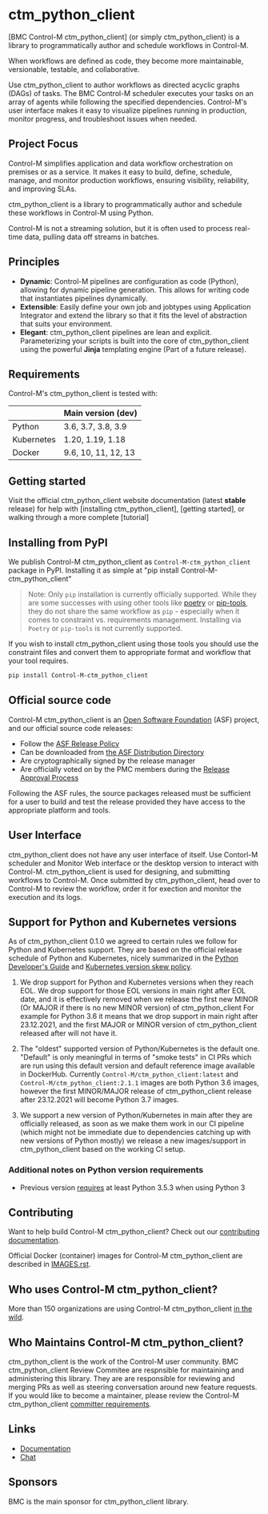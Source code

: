 <!--
 
-->
# ctm_python_client

[BMC Control-M ctm_python_client] (or simply ctm_python_client) is a library to programmatically author and schedule workflows in Control-M.

When workflows are defined as code, they become more maintainable, versionable, testable, and collaborative.

Use ctm_python_client to author workflows as directed acyclic graphs (DAGs) of tasks. The BMC Control-M scheduler executes your tasks on an array of agents while following the specified dependencies. Control-M's user interface makes it easy to visualize pipelines running in production, monitor progress, and troubleshoot issues when needed.



## Project Focus

Control-M simplifies application and data workflow orchestration on premises or as a service. It makes it easy to build, define, schedule, manage, and monitor production workflows, ensuring visibility, reliability, and improving SLAs.

ctm_python_client is a library to programmatically author and schedule these workflows in Control-M using Python.

Control-M is not a streaming solution, but it is often used to process real-time data, pulling data off streams in batches.

## Principles

- **Dynamic**:  Control-M pipelines are configuration as code (Python), allowing for dynamic pipeline generation. This allows for writing code that instantiates pipelines dynamically.
- **Extensible**:  Easily define your own job and jobtypes using Application Integrator and extend the library so that it fits the level of abstraction that suits your environment.
- **Elegant**:  ctm_python_client pipelines are lean and explicit. Parameterizing your scripts is built into the core of ctm_python_client using the powerful **Jinja** templating engine (Part of a future release).

## Requirements

Control-M's ctm_python_client is tested with:

|                      | Main version (dev)        | 
| -------------------- | ------------------------- | 
| Python               | 3.6, 3.7, 3.8, 3.9        | 
| Kubernetes           | 1.20, 1.19, 1.18          | 
| Docker               | 9.6, 10, 11, 12, 13       | 


## Getting started

Visit the official ctm_python_client website documentation (latest **stable** release) for help with
[installing ctm_python_client], [getting started], or walking through a more complete [tutorial]


## Installing from PyPI

We publish Control-M ctm_python_client as `Control-M-ctm_python_client` package in PyPI. Installing it as simple at "pip install Control-M-ctm_python_client"

> Note: Only `pip` installation is currently officially supported. While they are some successes with using other tools like [poetry](https://python-poetry.org) or
[pip-tools](https://pypi.org/project/pip-tools), they do not share the same workflow as
`pip` - especially when it comes to constraint vs. requirements management. Installing via `Poetry` or `pip-tools` is not currently supported.

If you wish to install ctm_python_client using those tools you should use the constraint files and convert
them to appropriate format and workflow that your tool requires.


```bash
pip install Control-M-ctm_python_client
```


## Official source code

Control-M ctm_python_client is an [Open Software Foundation](https://www.apache.org) (ASF) project,
and our official source code releases:

- Follow the [ASF Release Policy](https://www.Control-M.org/legal/release-policy.html)
- Can be downloaded from [the ASF Distribution Directory](https://downloads.Control-M.org/ctm_python_client)
- Are cryptographically signed by the release manager
- Are officially voted on by the PMC members during the
 [Release Approval Process](https://www.Control-M.org/legal/release-policy.html#release-approval)

Following the ASF rules, the source packages released must be sufficient for a user to build and test the release provided they have access to the appropriate platform and tools.

## User Interface

ctm_python_client does not have any user interface of itself. Use Contorl-M scheduler and Monitor Web interface or the desktop version to interact with Control-M. ctm_python_client is used for designing, and submitting workflows to Control-M. Once submitted by ctm_python_client, head over to Control-M to review the workflow, order it for exection and monitor the execution and its logs.





## Support for Python and Kubernetes versions

As of ctm_python_client 0.1.0 we agreed to certain rules we follow for Python and Kubernetes support.
They are based on the official release schedule of Python and Kubernetes, nicely summarized in the
[Python Developer's Guide](https://devguide.python.org/#status-of-python-branches) and
[Kubernetes version skew policy](https://kubernetes.io/docs/setup/release/version-skew-policy/).

1. We drop support for Python and Kubernetes versions when they reach EOL. We drop support for those
   EOL versions in main right after EOL date, and it is effectively removed when we release the
   first new MINOR (Or MAJOR if there is no new MINOR version) of ctm_python_client
   For example for Python 3.6 it means that we drop support in main right after 23.12.2021, and the first
   MAJOR or MINOR version of ctm_python_client released after will not have it.

2. The "oldest" supported version of Python/Kubernetes is the default one. "Default" is only meaningful
   in terms of "smoke tests" in CI PRs which are run using this default version and default reference
   image available in DockerHub. Currently ``Control-M/ctm_python_client:latest`` and ``Control-M/ctm_python_client:2.1.1`` images
   are both Python 3.6 images, however the first MINOR/MAJOR release of ctm_python_client release after 23.12.2021 will
   become Python 3.7 images.

3. We support a new version of Python/Kubernetes in main after they are officially released, as soon as we
   make them work in our CI pipeline (which might not be immediate due to dependencies catching up with
   new versions of Python mostly) we release a new images/support in ctm_python_client based on the working CI setup.

### Additional notes on Python version requirements

* Previous version [requires](https://github.com/Control-M/ctm_python_client/issues/8162) at least Python 3.5.3
  when using Python 3

## Contributing

Want to help build Control-M ctm_python_client? Check out our [contributing documentation](https://github.com/Control-M/ctm_python_client/blob/main/CONTRIBUTING.rst).

Official Docker (container) images for Control-M ctm_python_client are described in [IMAGES.rst](https://github.com/Control-M/ctm_python_client/blob/main/IMAGES.rst).

## Who uses Control-M ctm_python_client?

More than 150 organizations are using Control-M ctm_python_client
[in the wild](https://github.com/Control-M/ctm_python_client/blob/main/INTHEWILD.md).

## Who Maintains Control-M ctm_python_client?

ctm_python_client is the work of the Control-M user community. BMC ctm_python_client Review Commitee are respnsible for maintaining and administering this library. They are are responsible for reviewing and merging PRs as well as steering conversation around new feature requests.
If you would like to become a maintainer, please review the Control-M ctm_python_client
[committer requirements](https://github.com/Control-M/ctm_python_client/blob/main/COMMITTERS.rst#guidelines-to-become-an-ctm_python_client-committer).

## Links

- [Documentation](https://ctm_python_client.Control-M.org/docs/Control-M-ctm_python_client/stable/)
- [Chat](https://s.Control-M.org/ctm_python_client-slack)

## Sponsors

BMC is the main sponsor for ctm_python_client library.
